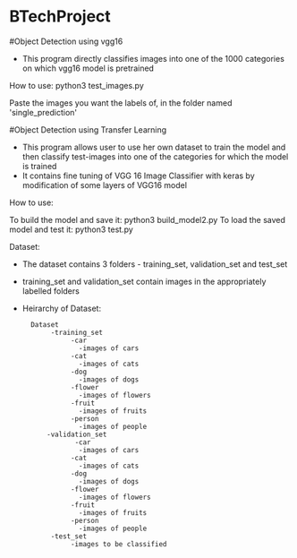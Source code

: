 # BTechProject

#Object Detection using vgg16

- This program directly classifies images into one of the 1000 categories on which vgg16 model is pretrained

How to use: python3 test_images.py

Paste the images you want the labels of, in the folder named 'single_prediction'

#Object Detection using Transfer Learning

- This program allows user to use her own dataset to train the model and then classify test-images into one of the categories for which the model is trained
- It contains fine tuning of VGG 16 Image Classifier with keras by modification of some layers of VGG16 model

How to use: 

To build the model and save it: python3 build_model2.py
To load the saved model and test it: python3 test.py

Dataset:
- The dataset contains 3 folders - training_set, validation_set and test_set
- training_set and validation_set contain images in the appropriately labelled folders
- Heirarchy of Dataset:

        Dataset
             -training_set
                  -car
                    -images of cars
                  -cat
                    -images of cats
                  -dog
                    -images of dogs
                  -flower
                    -images of flowers
                  -fruit
                    -images of fruits
                  -person
                    -images of people
            -validation_set
                   -car
                    -images of cars
                  -cat
                    -images of cats
                  -dog
                    -images of dogs
                  -flower
                    -images of flowers
                  -fruit
                    -images of fruits
                  -person
                    -images of people
             -test_set
                  -images to be classified
                  
    
